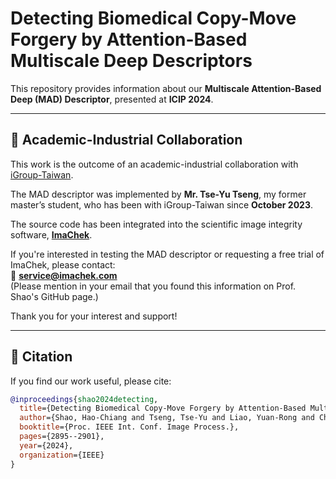 # Detecting Biomedical Copy-Move Forgery by Attention-Based Multiscale Deep Descriptors

This repository provides information about our **Multiscale Attention-Based Deep (MAD) Descriptor**, presented at **ICIP 2024**.

---

## 🤝 Academic-Industrial Collaboration

This work is the outcome of an academic-industrial collaboration with [iGroup-Taiwan](https://www.igroup.com.tw/).

The MAD descriptor was implemented by **Mr. Tse-Yu Tseng**, my former master’s student, who has been with iGroup-Taiwan since **October 2023**.

The source code has been integrated into the scientific image integrity software, [**ImaChek**](https://www.imachek.com/).

If you're interested in testing the MAD descriptor or requesting a free trial of ImaChek, please contact:  
📧 **service@imachek.com**
<br>(Please mention in your email that you found this information on Prof. Shao's GitHub page.)

Thank you for your interest and support!

---

## 📄 Citation

If you find our work useful, please cite:

```bibtex
@inproceedings{shao2024detecting,
  title={Detecting Biomedical Copy-Move Forgery by Attention-Based Multiscale Deep Descriptors},
  author={Shao, Hao-Chiang and Tseng, Tse-Yu and Liao, Yuan-Rong and Chen, Chi-Chun and Hung, Chung-Yang and Liang, Ming-Hsin},
  booktitle={Proc. IEEE Int. Conf. Image Process.},
  pages={2895--2901},
  year={2024},
  organization={IEEE}
}
